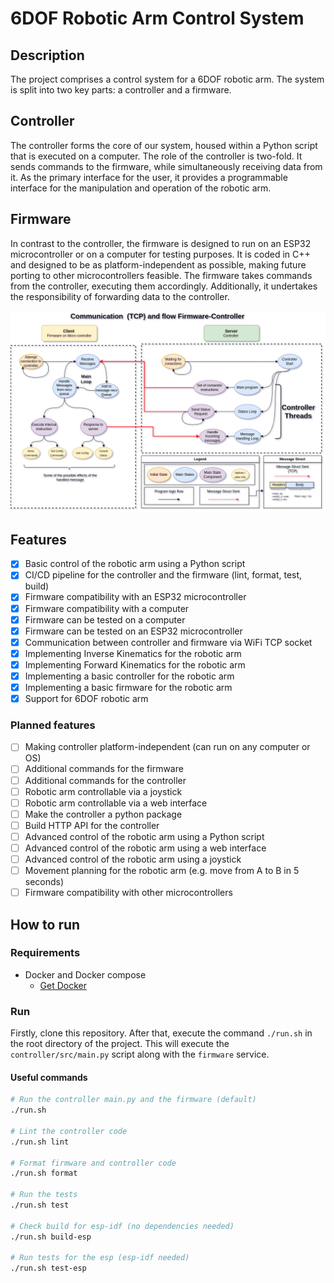 # 6DOF Robotic Arm Control System

## Description

The project comprises a control system for a 6DOF robotic arm.
 The system is split into two key parts: a controller and a firmware.

## Controller

The controller forms the core of our system, housed within a Python 
script that is executed on a computer. The role of the controller is two-fold. 
It sends commands to the firmware, while simultaneously receiving data from it. 
As the primary interface for the user, it provides a programmable interface for the 
manipulation and operation of the robotic arm.

## Firmware

In contrast to the controller, the firmware is designed to run on an 
ESP32 microcontroller or on a computer for testing purposes. It is coded in C++ and 
designed to be as platform-independent as possible, making future porting to other 
microcontrollers feasible. The firmware takes commands from the controller, 
executing them accordingly. Additionally, it undertakes the responsibility of forwarding data 
to the controller.

![System diagram](docs/imgs/controller-firmware.png)

## Features

-   [x] Basic control of the robotic arm using a Python script
-   [x] CI/CD pipeline for the controller and the firmware (lint, format, test, build)
-   [x] Firmware compatibility with an ESP32 microcontroller
-   [x] Firmware compatibility with a computer
-   [x] Firmware can be tested on a computer
-   [x] Firmware can be tested on an ESP32 microcontroller
-   [x] Communication between controller and firmware via WiFi TCP socket
-   [x] Implementing Inverse Kinematics for the robotic arm
-   [x] Implementing Forward Kinematics for the robotic arm
-   [x] Implementing a basic controller for the robotic arm
-   [x] Implementing a basic firmware for the robotic arm
-   [x] Support for 6DOF robotic arm

### Planned features

-   [ ] Making controller platform-independent (can run on any computer or OS)
-   [ ] Additional commands for the firmware
-   [ ] Additional commands for the controller
-   [ ] Robotic arm controllable via a joystick
-   [ ] Robotic arm controllable via a web interface
-   [ ] Make the controller a python package
-   [ ] Build HTTP API for the controller
-   [ ] Advanced control of the robotic arm using a Python script
-   [ ] Advanced control of the robotic arm using a web interface
-   [ ] Advanced control of the robotic arm using a joystick
-   [ ] Movement planning for the robotic arm (e.g. move from A to B in 5 seconds)
-   [ ] Firmware compatibility with other microcontrollers

## How to run

### Requirements

-   Docker and Docker compose
    -   [Get Docker](https://docs.docker.com/get-docker/)

### Run

Firstly, clone this repository. After that, execute the command `./run.sh` in the root
 directory of the project. This will execute the `controller/src/main.py` script along with the 
 `firmware` service.

#### Useful commands

```bash
# Run the controller main.py and the firmware (default)
./run.sh 

# Lint the controller code
./run.sh lint

# Format firmware and controller code
./run.sh format

# Run the tests
./run.sh test

# Check build for esp-idf (no dependencies needed)
./run.sh build-esp

# Run tests for the esp (esp-idf needed)
./run.sh test-esp
```
